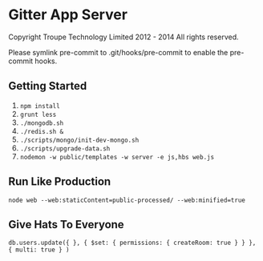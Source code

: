 Gitter App Server
=================

Copyright Troupe Technology Limited 2012 - 2014
All rights reserved.

Please symlink pre-commit to .git/hooks/pre-commit to enable the pre-commit hooks.

Getting Started
---------------
1.	`npm install`
2.	`grunt less`
3.	`./mongodb.sh`
4.	`./redis.sh &`
5.	`./scripts/mongo/init-dev-mongo.sh`
6.	`./scripts/upgrade-data.sh`
7.	`nodemon -w public/templates -w server -e js,hbs web.js`

Run Like Production
-------------------
`node web --web:staticContent=public-processed/ --web:minified=true`

Give Hats To Everyone
---------------------
`db.users.update({ }, { $set: { permissions: { createRoom: true } } }, { multi: true } )`
